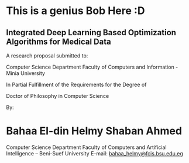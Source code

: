 # This is a genius Bob Here :D

## Integrated Deep Learning Based Optimization Algorithms for Medical Data
A research proposal submitted to:

Computer Science Department
Faculty of Computers and Information - Minia University

In Partial Fulfillment of the Requirements for the Degree of

Doctor of Philosophy in Computer Science


By:

# Bahaa El-din Helmy Shaban Ahmed
Computer Science Department
Faculty of Computers and Artificial Intelligence – Beni-Suef University
E-mail: bahaa_helmy@fcis.bsu.edu.eg
